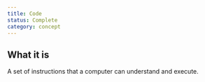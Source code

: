 ```yaml
---
title: Code
status: Complete
category: concept
---
```


## What it is

A set of instructions that a computer can understand and execute.


